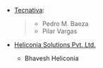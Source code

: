 - [Tecnativa](https://www.tecnativa.com):

  > - Pedro M. Baeza
  > - Pilar Vargas
- [Heliconia Solutions Pvt. Ltd.](https://www.heliconia.io)
  - Bhavesh Heliconia
